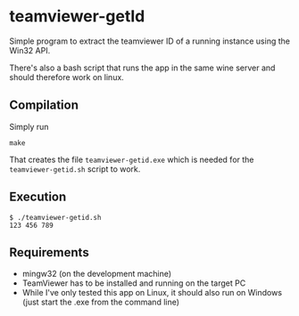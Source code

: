teamviewer-getId
================

Simple program to extract the teamviewer ID of a running instance using the Win32 API.

There's also a bash script that runs the app in the same wine server and should therefore work on linux.

Compilation
-----------

Simply run

    make

That creates the file `teamviewer-getid.exe` which is needed for the `teamviewer-getid.sh` script to
work.

Execution
---------

    $ ./teamviewer-getid.sh
    123 456 789

Requirements
------------

* mingw32 (on the development machine)
* TeamViewer has to be installed and running on the target PC
* While I've only tested this app on Linux, it should also run on Windows (just start the .exe from the command line)
